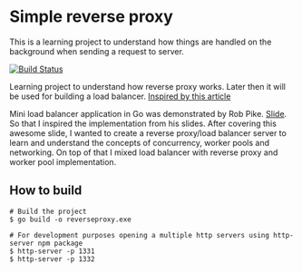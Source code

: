 # Simple reverse proxy

This is a learning project to understand how things are handled on the background when sending a request to server.

[![Build Status](https://travis-ci.com/Broke116/go-reverse-proxy.svg?branch=master)](https://travis-ci.com/Broke116/go-reverse-proxy)

Learning project to understand how reverse proxy works. Later then it will be used for building a load balancer.
[Inspired by this article](https://hackernoon.com/writing-a-reverse-proxy-in-just-one-line-with-go-c1edfa78c84b)

Mini load balancer application in Go was demonstrated by Rob Pike. [Slide](https://talks.golang.org/2012/waza.slide#1). So that I inspired the implementation from his slides. 
After covering this awesome slide, I wanted to create a reverse proxy/load balancer server to learn and understand the concepts of
concurrency, worker pools and networking.
On top of that I mixed load balancer with reverse proxy and worker pool implementation.

## How to build
```
# Build the project
$ go build -o reverseproxy.exe

# For development purposes opening a multiple http servers using http-server npm package
$ http-server -p 1331
$ http-server -p 1332
```